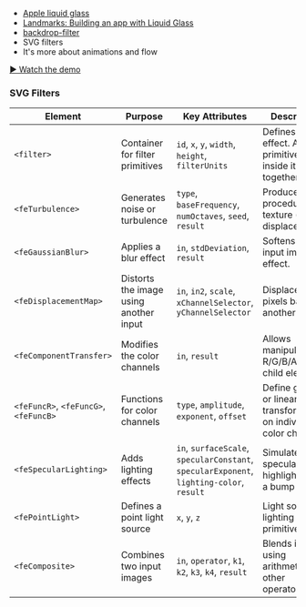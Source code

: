 - [Apple liquid glass](https://www.apple.com/newsroom/2025/06/apple-introduces-a-delightful-and-elegant-new-software-design)
- [Landmarks: Building an app with Liquid Glass](https://developer.apple.com/documentation/swiftui/landmarks-building-an-app-with-liquid-glass)
- [backdrop-filter](https://developer.mozilla.org/en-US/docs/Web/CSS/backdrop-filter)
- SVG filters
- It's more about animations and flow

[▶️ Watch the demo](./demo.mov)

### SVG Filters

| **Element**                           | **Purpose**                            | **Key Attributes**                                                                       | **Description**                                                      | **MDN Link**                                                                                             |
| ------------------------------------- | -------------------------------------- | ---------------------------------------------------------------------------------------- | -------------------------------------------------------------------- | -------------------------------------------------------------------------------------------------------- |
| `<filter>`                            | Container for filter primitives        | `id`, `x`, `y`, `width`, `height`, `filterUnits`                                         | Defines a filter effect. All primitives inside it work together.     | [MDN: filter](https://developer.mozilla.org/en-US/docs/Web/SVG/Element/filter)                           |
| `<feTurbulence>`                      | Generates noise or turbulence          | `type`, `baseFrequency`, `numOctaves`, `seed`, `result`                                  | Produces a procedural texture (e.g. for displacement).               | [MDN: feTurbulence](https://developer.mozilla.org/en-US/docs/Web/SVG/Element/feTurbulence)               |
| `<feGaussianBlur>`                    | Applies a blur effect                  | `in`, `stdDeviation`, `result`                                                           | Softens the input image or effect.                                   | [MDN: feGaussianBlur](https://developer.mozilla.org/en-US/docs/Web/SVG/Element/feGaussianBlur)           |
| `<feDisplacementMap>`                 | Distorts the image using another input | `in`, `in2`, `scale`, `xChannelSelector`, `yChannelSelector`                             | Displaces pixels based on another map.                               | [MDN: feDisplacementMap](https://developer.mozilla.org/en-US/docs/Web/SVG/Element/feDisplacementMap)     |
| `<feComponentTransfer>`               | Modifies the color channels            | `in`, `result`                                                                           | Allows manipulation of R/G/B/A using child elements.                 | [MDN: feComponentTransfer](https://developer.mozilla.org/en-US/docs/Web/SVG/Element/feComponentTransfer) |
| `<feFuncR>`, `<feFuncG>`, `<feFuncB>` | Functions for color channels           | `type`, `amplitude`, `exponent`, `offset`                                                | Define gamma or linear transformations on individual color channels. | [MDN: feFuncR](https://developer.mozilla.org/en-US/docs/Web/SVG/Element/feFuncR)                         |
| `<feSpecularLighting>`                | Adds lighting effects                  | `in`, `surfaceScale`, `specularConstant`, `specularExponent`, `lighting-color`, `result` | Simulates specular highlights using a bump map.                      | [MDN: feSpecularLighting](https://developer.mozilla.org/en-US/docs/Web/SVG/Element/feSpecularLighting)   |
| `<fePointLight>`                      | Defines a point light source           | `x`, `y`, `z`                                                                            | Light source for lighting filter primitives.                         | [MDN: fePointLight](https://developer.mozilla.org/en-US/docs/Web/SVG/Element/fePointLight)               |
| `<feComposite>`                       | Combines two input images              | `in`, `operator`, `k1`, `k2`, `k3`, `k4`, `result`                                       | Blends images using arithmetic or other operators.                   | [MDN: feComposite](https://developer.mozilla.org/en-US/docs/Web/SVG/Element/feComposite)                 |
